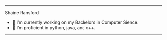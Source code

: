 --------------------------------------
Shaine Ransford 

- 🔭 I’m currently working on my Bachelors in Computer Sience.
- 🌱 I’m proficient in python, java, and c++.

---------------------------------------
